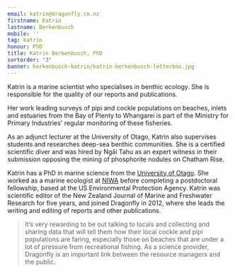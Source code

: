 ```yaml
---
email: katrin@dragonfly.co.nz
firstname: Katrin
lastname: Berkenbusch
mobile: ''
tag: katrin
honour: PhD
title: Katrin Berkenbusch, PhD
sortorder: "3"
banner: berkenbusch-katrin/katrin-berkenbusch-letterbox.jpg
---
```

Katrin is a marine scientist who specialises in benthic ecology. She is responsible for the quality of our 
reports and publications.
<!--more-->

Her work leading surveys of pipi and cockle populations on beaches, inlets and 
estuaries from the Bay of Plenty to Whangarei is part of the Ministry for Primary 
Industries' regular monitoring of these fisheries.

As an adjunct lecturer at the University of Otago, Katrin also supervises students 
and researches deep-sea benthic communities. She is a certified scientific diver 
and was hired by Ngāi Tahu as an expert witness in their submission opposing the 
mining of phosphorite nodules on Chatham Rise. 

Katrin has a PhD in marine science from the [University of Otago](http://www.otago.ac.nz/marinescience/research/shelf-and-deep-sea-systems/). She worked as a 
marine ecologist at [NIWA](https://www.niwa.co.nz/) before completing a postdoctoral fellowship, based at the US 
Environmental Protection Agency. Katrin was scientific editor of the New Zealand 
Journal of Marine and Freshwater Research for five years, and joined Dragonfly in 
2012, where she leads the writing and editing of reports and other publications. 

> It’s very rewarding to be out talking to locals and collecting and sharing data 
that will tell them how their local cockle and pipi populations are faring, especially 
those on beaches that are under a lot of pressure from recreational fishing. As a science provider, Dragonfly is an important link between the resource managers 
and the public.

